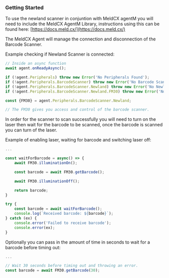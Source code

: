 
### Getting Started

To use the newland scanner in conjuntion with MeldCX agentM you will need to include the MeldCX AgentM Library, instructions using this can be found here: [https://docs.meld.cx/](https://docs.meld.cx/)

The MeldCX Agent will manage the connection and disconnection of the Barcode Scanner.

Example checking if Newland Scanner is connected:

```javascript
// Inside an async function
await agent.onReadyAsync();

if (!agent.Peripherals) throw new Error('No Peripherals Found');
if (!agent.Peripherals.BarcodeScanner) throw new Error('No Barcode Scanner Found');
if (!agent.Peripherals.BarcodeScanner.Newland) throw new Error('No Newland Scanners found');
if (!agent.Peripherals.BarcodeScanner.Newland.FM30) throw new Error('No Newland FM30 Scanner found');

const {FM30} = agent.Peripherals.BarcodeScanner.Newland;

// The FM30 gives you access and control of the barcode scanner.
```

In order for the scanner to scan successfully you will need to turn on the laser then wait for the barcode to be scanned, once the barcode is scanned you can turn of the laser.

Example of enabling laser, waiting for barcode and switching laser off:

```javascript
...

const waitForBarcode = async() => {
    await FM30.illuminationOn();

    const barcode = await FM30.getBarcode();

    await FM30.illuminationOff();

    return barcode;
}

try {
    const barcode = await waitForBarcode();
    console.log(`Received barcode: ${barcode}`);
} catch (ex) {
    console.error('Failed to receive barcode');
    console.error(ex);
}
```

Optionally you can pass in the amount of time in seconds to wait for a barcode before timing out:

```javascript
...

// Wait 30 seconds before timing out and throwing an error.
const barcode = await FM30.getBarcode(30);

```

